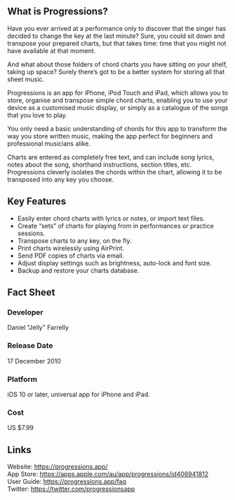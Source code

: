 ## What is Progressions?
Have you ever arrived at a performance only to discover that the singer has decided to change the key at the last minute? Sure, you could sit down and transpose your prepared charts, but that takes time: time that you might not have available at that moment.

And what about those folders of chord charts you have sitting on your shelf, taking up space? Surely there’s got to be a better system for storing all that sheet music.

Progressions is an app for iPhone, iPod Touch and iPad, which allows you to store, organise and transpose simple chord charts, enabling you to use your device as a customised music display, or simply as a catalogue of the songs that you love to play.

You only need a basic understanding of chords for this app to transform the way you store written music, making the app perfect for beginners and professional musicians alike.

Charts are entered as completely free text, and can include song lyrics, notes about the song, shorthand instructions, section titles, etc. Progressions cleverly isolates the chords within the chart, allowing it to be transposed into any key you choose.

## Key Features
- Easily enter chord charts with lyrics or notes, or import text files.
- Create “sets” of charts for playing from in performances or practice sessions.
- Transpose charts to any key, on the fly.
- Print charts wirelessly using AirPrint.
- Send PDF copies of charts via email.
- Adjust display settings such as brightness, auto-lock and font size.
- Backup and restore your charts database.

## Fact Sheet

### Developer
Daniel "Jelly" Farrelly

### Release Date
17 December 2010

### Platform
iOS 10 or later, universal app for iPhone and iPad.

### Cost
US $7.99

## Links
Website: <https://progressions.app/>  
App Store: <https://apps.apple.com/au/app/progressions/id406941812>  
User Guide: <https://progressions.app/faq>  
Twitter: <https://twitter.com/progressionsapp>  
